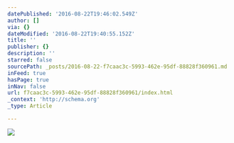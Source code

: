 ```yaml
---
datePublished: '2016-08-22T19:46:02.549Z'
author: []
via: {}
dateModified: '2016-08-22T19:40:55.152Z'
title: ''
publisher: {}
description: ''
starred: false
sourcePath: _posts/2016-08-22-f7caac3c-5993-462e-95df-88828f360961.md
inFeed: true
hasPage: true
inNav: false
url: f7caac3c-5993-462e-95df-88828f360961/index.html
_context: 'http://schema.org'
_type: Article

---
```

![](https://the-grid-user-content.s3-us-west-2.amazonaws.com/5505d671-d120-424f-a93f-0b9155fb0c23.jpg)